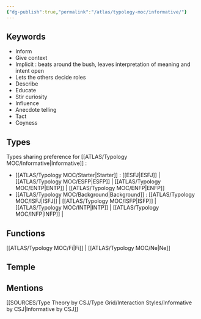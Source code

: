 ```yaml
---
{"dg-publish":true,"permalink":"/atlas/typology-moc/informative/"}
---
```



## Keywords
- Inform
- Give context
- Implicit : beats around the bush, leaves interpretation of meaning and intent open
- Lets the others decide roles
- Describe
- Educate
- Stir curiosity
- Influence
- Anecdote telling 
- Tact
- Coyness

## Types 
Types sharing preference for [[ATLAS/Typology MOC/Informative\|Informative]] : 
- [[ATLAS/Typology MOC/Starter\|Starter]] : [[ESFJ\|ESFJ]] | [[ATLAS/Typology MOC/ESFP\|ESFP]] | [[ATLAS/Typology MOC/ENTP\|ENTP]] | [[ATLAS/Typology MOC/ENFP\|ENFP]] 
- [[ATLAS/Typology MOC/Background\|Background]] : [[ATLAS/Typology MOC/ISFJ\|ISFJ]] | [[ATLAS/Typology MOC/ISFP\|ISFP]] | [[ATLAS/Typology MOC/INTP\|INTP]] | [[ATLAS/Typology MOC/INFP\|INFP]] |  

## Functions 
[[ATLAS/Typology MOC/Fi\|Fi]] | [[ATLAS/Typology MOC/Ne\|Ne]]

## Temple 


## Mentions
[[SOURCES/Type Theory by CSJ/Type Grid/Interaction Styles/Informative by CSJ\|Informative by CSJ]]

